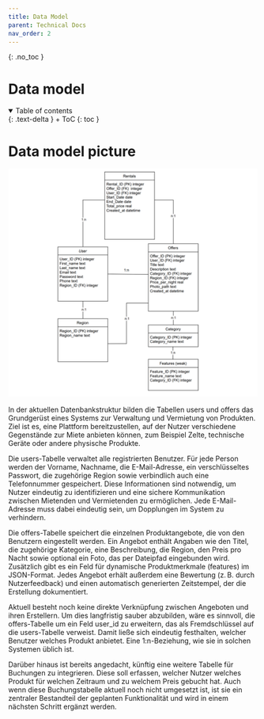 ```yaml
---
title: Data Model
parent: Technical Docs
nav_order: 2
---
```



{: .no_toc }
# Data model

<details open markdown="block">
{: .text-delta }
<summary>Table of contents</summary>
+ ToC
{: toc }
</details>

# Data model picture

![Datenmodell Backpacker Rent](../assets/images/Datamodel_BR.png)

In der aktuellen Datenbankstruktur bilden die Tabellen users und offers das Grundgerüst eines Systems zur Verwaltung und Vermietung von Produkten. Ziel ist es, eine Plattform bereitzustellen, auf der Nutzer verschiedene Gegenstände zur Miete anbieten können, zum Beispiel Zelte, technische Geräte oder andere physische Produkte.

Die users-Tabelle verwaltet alle registrierten Benutzer. Für jede Person werden der Vorname, Nachname, die E-Mail-Adresse, ein verschlüsseltes Passwort, die zugehörige Region sowie verbindlich auch eine Telefonnummer gespeichert. Diese Informationen sind notwendig, um Nutzer eindeutig zu identifizieren und eine sichere Kommunikation zwischen Mietenden und Vermietenden zu ermöglichen. Jede E-Mail-Adresse muss dabei eindeutig sein, um Dopplungen im System zu verhindern.

Die offers-Tabelle speichert die einzelnen Produktangebote, die von den Benutzern eingestellt werden. Ein Angebot enthält Angaben wie den Titel, die zugehörige Kategorie, eine Beschreibung, die Region, den Preis pro Nacht sowie optional ein Foto, das per Dateipfad eingebunden wird. Zusätzlich gibt es ein Feld für dynamische Produktmerkmale (features) im JSON-Format. Jedes Angebot erhält außerdem eine Bewertung (z. B. durch Nutzerfeedback) und einen automatisch generierten Zeitstempel, der die Erstellung dokumentiert.

Aktuell besteht noch keine direkte Verknüpfung zwischen Angeboten und ihren Erstellern. Um dies langfristig sauber abzubilden, wäre es sinnvoll, die offers-Tabelle um ein Feld user_id zu erweitern, das als Fremdschlüssel auf die users-Tabelle verweist. Damit ließe sich eindeutig festhalten, welcher Benutzer welches Produkt anbietet. Eine 1:n-Beziehung, wie sie in solchen Systemen üblich ist.

Darüber hinaus ist bereits angedacht, künftig eine weitere Tabelle für Buchungen zu integrieren. Diese soll erfassen, welcher Nutzer welches Produkt für welchen Zeitraum und zu welchem Preis gebucht hat. Auch wenn diese Buchungstabelle aktuell noch nicht umgesetzt ist, ist sie ein zentraler Bestandteil der geplanten Funktionalität und wird in einem nächsten Schritt ergänzt werden.